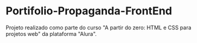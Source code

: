 # Portifolio-Propaganda-FrontEnd
Projeto realizado como parte do curso "A partir do zero: HTML e CSS para projetos web" da plataforma "Alura".
